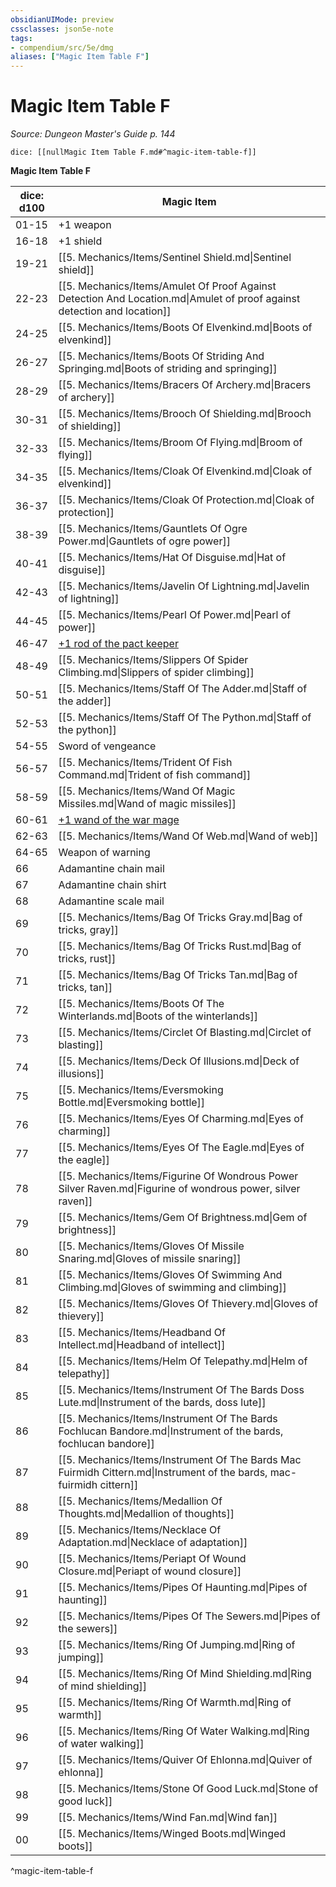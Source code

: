```yaml
---
obsidianUIMode: preview
cssclasses: json5e-note
tags:
- compendium/src/5e/dmg
aliases: ["Magic Item Table F"]
---
```

# Magic Item Table F
*Source: Dungeon Master's Guide p. 144* 

`dice: [[nullMagic Item Table F.md#^magic-item-table-f]]`

**Magic Item Table F**

| dice: d100 | Magic Item |
|------------|------------|
| 01-15 | +1 weapon |
| 16-18 | +1 shield |
| 19-21 | [[5. Mechanics/Items/Sentinel Shield.md\|Sentinel shield]] |
| 22-23 | [[5. Mechanics/Items/Amulet Of Proof Against Detection And Location.md\|Amulet of proof against detection and location]] |
| 24-25 | [[5. Mechanics/Items/Boots Of Elvenkind.md\|Boots of elvenkind]] |
| 26-27 | [[5. Mechanics/Items/Boots Of Striding And Springing.md\|Boots of striding and springing]] |
| 28-29 | [[5. Mechanics/Items/Bracers Of Archery.md\|Bracers of archery]] |
| 30-31 | [[5. Mechanics/Items/Brooch Of Shielding.md\|Brooch of shielding]] |
| 32-33 | [[5. Mechanics/Items/Broom Of Flying.md\|Broom of flying]] |
| 34-35 | [[5. Mechanics/Items/Cloak Of Elvenkind.md\|Cloak of elvenkind]] |
| 36-37 | [[5. Mechanics/Items/Cloak Of Protection.md\|Cloak of protection]] |
| 38-39 | [[5. Mechanics/Items/Gauntlets Of Ogre Power.md\|Gauntlets of ogre power]] |
| 40-41 | [[5. Mechanics/Items/Hat Of Disguise.md\|Hat of disguise]] |
| 42-43 | [[5. Mechanics/Items/Javelin Of Lightning.md\|Javelin of lightning]] |
| 44-45 | [[5. Mechanics/Items/Pearl Of Power.md\|Pearl of power]] |
| 46-47 | [+1 rod of the pact keeper](compendium/items/1-rod-of-the-pact-keeper.md) |
| 48-49 | [[5. Mechanics/Items/Slippers Of Spider Climbing.md\|Slippers of spider climbing]] |
| 50-51 | [[5. Mechanics/Items/Staff Of The Adder.md\|Staff of the adder]] |
| 52-53 | [[5. Mechanics/Items/Staff Of The Python.md\|Staff of the python]] |
| 54-55 | Sword of vengeance |
| 56-57 | [[5. Mechanics/Items/Trident Of Fish Command.md\|Trident of fish command]] |
| 58-59 | [[5. Mechanics/Items/Wand Of Magic Missiles.md\|Wand of magic missiles]] |
| 60-61 | [+1 wand of the war mage](compendium/items/1-wand-of-the-war-mage.md) |
| 62-63 | [[5. Mechanics/Items/Wand Of Web.md\|Wand of web]] |
| 64-65 | Weapon of warning |
| 66 | Adamantine chain mail |
| 67 | Adamantine chain shirt |
| 68 | Adamantine scale mail |
| 69 | [[5. Mechanics/Items/Bag Of Tricks Gray.md\|Bag of tricks, gray]] |
| 70 | [[5. Mechanics/Items/Bag Of Tricks Rust.md\|Bag of tricks, rust]] |
| 71 | [[5. Mechanics/Items/Bag Of Tricks Tan.md\|Bag of tricks, tan]] |
| 72 | [[5. Mechanics/Items/Boots Of The Winterlands.md\|Boots of the winterlands]] |
| 73 | [[5. Mechanics/Items/Circlet Of Blasting.md\|Circlet of blasting]] |
| 74 | [[5. Mechanics/Items/Deck Of Illusions.md\|Deck of illusions]] |
| 75 | [[5. Mechanics/Items/Eversmoking Bottle.md\|Eversmoking bottle]] |
| 76 | [[5. Mechanics/Items/Eyes Of Charming.md\|Eyes of charming]] |
| 77 | [[5. Mechanics/Items/Eyes Of The Eagle.md\|Eyes of the eagle]] |
| 78 | [[5. Mechanics/Items/Figurine Of Wondrous Power Silver Raven.md\|Figurine of wondrous power, silver raven]] |
| 79 | [[5. Mechanics/Items/Gem Of Brightness.md\|Gem of brightness]] |
| 80 | [[5. Mechanics/Items/Gloves Of Missile Snaring.md\|Gloves of missile snaring]] |
| 81 | [[5. Mechanics/Items/Gloves Of Swimming And Climbing.md\|Gloves of swimming and climbing]] |
| 82 | [[5. Mechanics/Items/Gloves Of Thievery.md\|Gloves of thievery]] |
| 83 | [[5. Mechanics/Items/Headband Of Intellect.md\|Headband of intellect]] |
| 84 | [[5. Mechanics/Items/Helm Of Telepathy.md\|Helm of telepathy]] |
| 85 | [[5. Mechanics/Items/Instrument Of The Bards Doss Lute.md\|Instrument of the bards, doss lute]] |
| 86 | [[5. Mechanics/Items/Instrument Of The Bards Fochlucan Bandore.md\|Instrument of the bards, fochlucan bandore]] |
| 87 | [[5. Mechanics/Items/Instrument Of The Bards Mac Fuirmidh Cittern.md\|Instrument of the bards, mac-fuirmidh cittern]] |
| 88 | [[5. Mechanics/Items/Medallion Of Thoughts.md\|Medallion of thoughts]] |
| 89 | [[5. Mechanics/Items/Necklace Of Adaptation.md\|Necklace of adaptation]] |
| 90 | [[5. Mechanics/Items/Periapt Of Wound Closure.md\|Periapt of wound closure]] |
| 91 | [[5. Mechanics/Items/Pipes Of Haunting.md\|Pipes of haunting]] |
| 92 | [[5. Mechanics/Items/Pipes Of The Sewers.md\|Pipes of the sewers]] |
| 93 | [[5. Mechanics/Items/Ring Of Jumping.md\|Ring of jumping]] |
| 94 | [[5. Mechanics/Items/Ring Of Mind Shielding.md\|Ring of mind shielding]] |
| 95 | [[5. Mechanics/Items/Ring Of Warmth.md\|Ring of warmth]] |
| 96 | [[5. Mechanics/Items/Ring Of Water Walking.md\|Ring of water walking]] |
| 97 | [[5. Mechanics/Items/Quiver Of Ehlonna.md\|Quiver of ehlonna]] |
| 98 | [[5. Mechanics/Items/Stone Of Good Luck.md\|Stone of good luck]] |
| 99 | [[5. Mechanics/Items/Wind Fan.md\|Wind fan]] |
| 00 | [[5. Mechanics/Items/Winged Boots.md\|Winged boots]] |
^magic-item-table-f